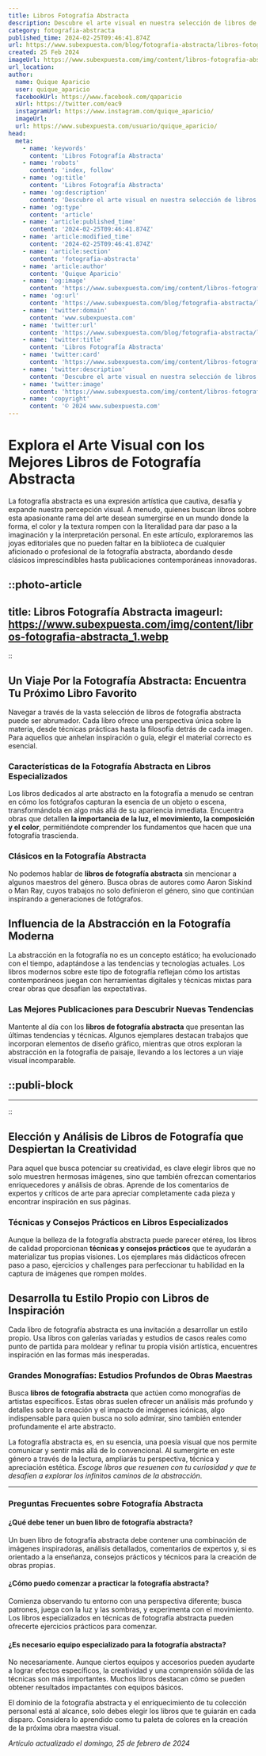 ```yaml
---
title: Libros Fotografía Abstracta
description: Descubre el arte visual en nuestra selección de libros de fotografía abstracta. Inspírate y perfecciona tu técnica con grandes obras.
category: fotografia-abstracta
published_time: 2024-02-25T09:46:41.874Z
url: https://www.subexpuesta.com/blog/fotografia-abstracta/libros-fotografia-abstracta
created: 25 Feb 2024
imageUrl: https://www.subexpuesta.com/img/content/libros-fotografia-abstracta_1.webp
url_location:
author:
  name: Quique Aparicio
  user: quique_aparicio
  facebookUrl: https://www.facebook.com/qaparicio
  xUrl: https://twitter.com/eac9
  instagramUrl: https://www.instagram.com/quique_aparicio/
  imageUrl: 
  url: https://www.subexpuesta.com/usuario/quique_aparicio/
head:
  meta:
    - name: 'keywords'
      content: 'Libros Fotografía Abstracta'
    - name: 'robots'
      content: 'index, follow'
    - name: 'og:title'
      content: 'Libros Fotografía Abstracta'
    - name: 'og:description'
      content: 'Descubre el arte visual en nuestra selección de libros de fotografía abstracta. Inspírate y perfecciona tu técnica con grandes obras.'
    - name: 'og:type'
      content: 'article'
    - name: 'article:published_time'
      content: '2024-02-25T09:46:41.874Z'
    - name: 'article:modified_time'
      content: '2024-02-25T09:46:41.874Z'
    - name: 'article:section'
      content: 'fotografia-abstracta'
    - name: 'article:author'
      content: 'Quique Aparicio'
    - name: 'og:image'
      content: 'https://www.subexpuesta.com/img/content/libros-fotografia-abstracta_1.webp'
    - name: 'og:url'
      content: 'https://www.subexpuesta.com/blog/fotografia-abstracta/libros-fotografia-abstracta'
    - name: 'twitter:domain'
      content: 'www.subexpuesta.com'
    - name: 'twitter:url'
      content: 'https://www.subexpuesta.com/blog/fotografia-abstracta/libros-fotografia-abstracta'
    - name: 'twitter:title'
      content: 'Libros Fotografía Abstracta'
    - name: 'twitter:card'
      content: 'https://www.subexpuesta.com/img/content/libros-fotografia-abstracta_1.webp'
    - name: 'twitter:description'
      content: 'Descubre el arte visual en nuestra selección de libros de fotografía abstracta. Inspírate y perfecciona tu técnica con grandes obras.'
    - name: 'twitter:image'
      content: 'https://www.subexpuesta.com/img/content/libros-fotografia-abstracta_1.webp'
    - name: 'copyright'
      content: '© 2024 www.subexpuesta.com'
---
```

# Explora el Arte Visual con los Mejores Libros de Fotografía Abstracta

La fotografía abstracta es una expresión artística que cautiva, desafía y expande nuestra percepción visual. A menudo, quienes buscan libros sobre esta apasionante rama del arte desean sumergirse en un mundo donde la forma, el color y la textura rompen con la literalidad para dar paso a la imaginación y la interpretación personal. En este artículo, exploraremos las joyas editoriales que no pueden faltar en la biblioteca de cualquier aficionado o profesional de la fotografía abstracta, abordando desde clásicos imprescindibles hasta publicaciones contemporáneas innovadoras.


::photo-article
---
title: Libros Fotografía Abstracta
imageurl: https://www.subexpuesta.com/img/content/libros-fotografia-abstracta_1.webp
---
::



## Un Viaje Por la Fotografía Abstracta: Encuentra Tu Próximo Libro Favorito

Navegar a través de la vasta selección de libros de fotografía abstracta puede ser abrumador. Cada libro ofrece una perspectiva única sobre la materia, desde técnicas prácticas hasta la filosofía detrás de cada imagen. Para aquellos que anhelan inspiración o guía, elegir el material correcto es esencial.

### Características de la Fotografía Abstracta en Libros Especializados

Los libros dedicados al arte abstracto en la fotografía a menudo se centran en cómo los fotógrafos capturan la esencia de un objeto o escena, transformándola en algo más allá de su apariencia inmediata. Encuentra obras que detallen **la importancia de la luz, el movimiento, la composición y el color**, permitiéndote comprender los fundamentos que hacen que una fotografía trascienda.

### Clásicos en la Fotografía Abstracta

No podemos hablar de **libros de fotografía abstracta** sin mencionar a algunos maestros del género. Busca obras de autores como Aaron Siskind o Man Ray, cuyos trabajos no solo definieron el género, sino que continúan inspirando a generaciones de fotógrafos.

## Influencia de la Abstracción en la Fotografía Moderna

La abstracción en la fotografía no es un concepto estático; ha evolucionado con el tiempo, adaptándose a las tendencias y tecnologías actuales. Los libros modernos sobre este tipo de fotografía reflejan cómo los artistas contemporáneos juegan con herramientas digitales y técnicas mixtas para crear obras que desafían las expectativas.

### Las Mejores Publicaciones para Descubrir Nuevas Tendencias

Mantente al día con los **libros de fotografía abstracta** que presentan las últimas tendencias y técnicas. Algunos ejemplares destacan trabajos que incorporan elementos de diseño gráfico, mientras que otros exploran la abstracción en la fotografía de paisaje, llevando a los lectores a un viaje visual incomparable.


  ::publi-block
  ---
  ---
  ::
  
  

## Elección y Análisis de Libros de Fotografía que Despiertan la Creatividad

Para aquel que busca potenciar su creatividad, es clave elegir libros que no solo muestren hermosas imágenes, sino que también ofrezcan comentarios enriquecedores y análisis de obras. Aprende de los comentarios de expertos y críticos de arte para apreciar completamente cada pieza y encontrar inspiración en sus páginas.

### Técnicas y Consejos Prácticos en Libros Especializados

Aunque la belleza de la fotografía abstracta puede parecer etérea, los libros de calidad proporcionan **técnicas y consejos prácticos** que te ayudarán a materializar tus propias visiones. Los ejemplares más didácticos ofrecen paso a paso, ejercicios y challenges para perfeccionar tu habilidad en la captura de imágenes que rompen moldes.

## Desarrolla tu Estilo Propio con Libros de Inspiración

Cada libro de fotografía abstracta es una invitación a desarrollar un estilo propio. Usa libros con galerías variadas y estudios de casos reales como punto de partida para moldear y refinar tu propia visión artística, encuentres inspiración en las formas más inesperadas.

### Grandes Monografías: Estudios Profundos de Obras Maestras

Busca **libros de fotografía abstracta** que actúen como monografías de artistas específicos. Estas obras suelen ofrecer un análisis más profundo y detalles sobre la creación y el impacto de imágenes icónicas, algo indispensable para quien busca no solo admirar, sino también entender profundamente el arte abstracto.

La fotografía abstracta es, en su esencia, una poesía visual que nos permite comunicar y sentir más allá de lo convencional. Al sumergirte en este género a través de la lectura, ampliarás tu perspectiva, técnica y apreciación estética. *Escoge libros que resuenen con tu curiosidad y que te desafíen a explorar los infinitos caminos de la abstracción*.

---

### Preguntas Frecuentes sobre Fotografía Abstracta

#### ¿Qué debe tener un buen libro de fotografía abstracta?
Un buen libro de fotografía abstracta debe contener una combinación de imágenes inspiradoras, análisis detallados, comentarios de expertos y, si es orientado a la enseñanza, consejos prácticos y técnicos para la creación de obras propias.

#### ¿Cómo puedo comenzar a practicar la fotografía abstracta?
Comienza observando tu entorno con una perspectiva diferente; busca patrones, juega con la luz y las sombras, y experimenta con el movimiento. Los libros especializados en técnicas de fotografía abstracta pueden ofrecerte ejercicios prácticos para comenzar.

#### ¿Es necesario equipo especializado para la fotografía abstracta?
No necesariamente. Aunque ciertos equipos y accesorios pueden ayudarte a lograr efectos específicos, la creatividad y una comprensión sólida de las técnicas son más importantes. Muchos libros destacan cómo se pueden obtener resultados impactantes con equipos básicos.

El dominio de la fotografía abstracta y el enriquecimiento de tu colección personal está al alcance, solo debes elegir los libros que te guiarán en cada disparo. Considera lo aprendido como tu paleta de colores en la creación de la próxima obra maestra visual.

_Artículo actualizado el domingo, 25 de febrero de 2024_